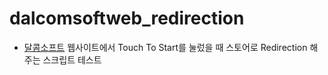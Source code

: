 # dalcomsoftweb_redirection

- [달콤소프트](https://dalcomsoft.com/html/) 웹사이트에서 Touch To Start를 눌렀을 때 스토어로 Redirection 해주는 스크립트 테스트
